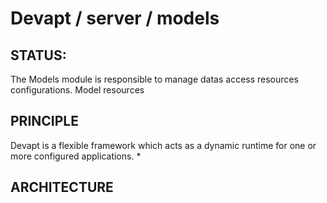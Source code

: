 Devapt / server / models
========================


STATUS:
------------------
The Models module is responsible to manage datas access resources configurations.
Model resources


PRINCIPLE
------------------
Devapt is a flexible framework which acts as a dynamic runtime for one or more configured applications.
* 


ARCHITECTURE
------------------

